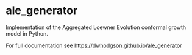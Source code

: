 # ale_generator
Implementation of the Aggregated Loewner Evolution conformal growth model in Python.

For full documentation see https://dwhodgson.github.io/ale_generator
